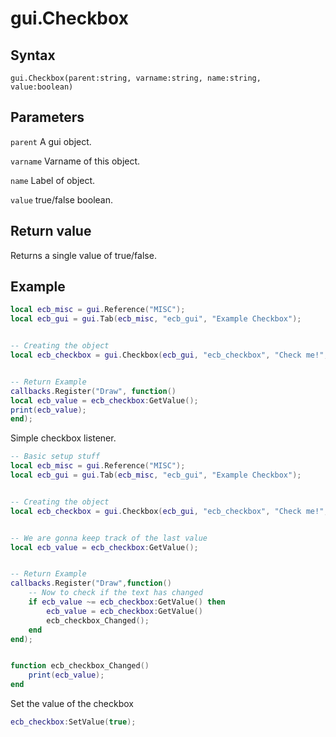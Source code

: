 # gui.Checkbox

## Syntax
```
gui.Checkbox(parent:string, varname:string, name:string, value:boolean)
```

## Parameters
```parent``` A gui object.

```varname``` Varname of this object.

```name``` Label of object.

```value``` true/false boolean.

## Return value
Returns a single value of true/false.


## Example
```lua
local ecb_misc = gui.Reference("MISC");
local ecb_gui = gui.Tab(ecb_misc, "ecb_gui", "Example Checkbox");


-- Creating the object
local ecb_checkbox = gui.Checkbox(ecb_gui, "ecb_checkbox", "Check me!", false);


-- Return Example
callbacks.Register("Draw", function()
local ecb_value = ecb_checkbox:GetValue();
print(ecb_value);
end);
```

Simple checkbox listener.
```lua
-- Basic setup stuff
local ecb_misc = gui.Reference("MISC");
local ecb_gui = gui.Tab(ecb_misc, "ecb_gui", "Example Checkbox");


-- Creating the object
local ecb_checkbox = gui.Checkbox(ecb_gui, "ecb_checkbox", "Check me!", false);


-- We are gonna keep track of the last value
local ecb_value = ecb_checkbox:GetValue();


-- Return Example
callbacks.Register("Draw",function() 
    -- Now to check if the text has changed
    if ecb_value ~= ecb_checkbox:GetValue() then
        ecb_value = ecb_checkbox:GetValue()
        ecb_checkbox_Changed();
    end
end);


function ecb_checkbox_Changed()
    print(ecb_value);
end
```

Set the value of the checkbox
```lua
ecb_checkbox:SetValue(true);
```
